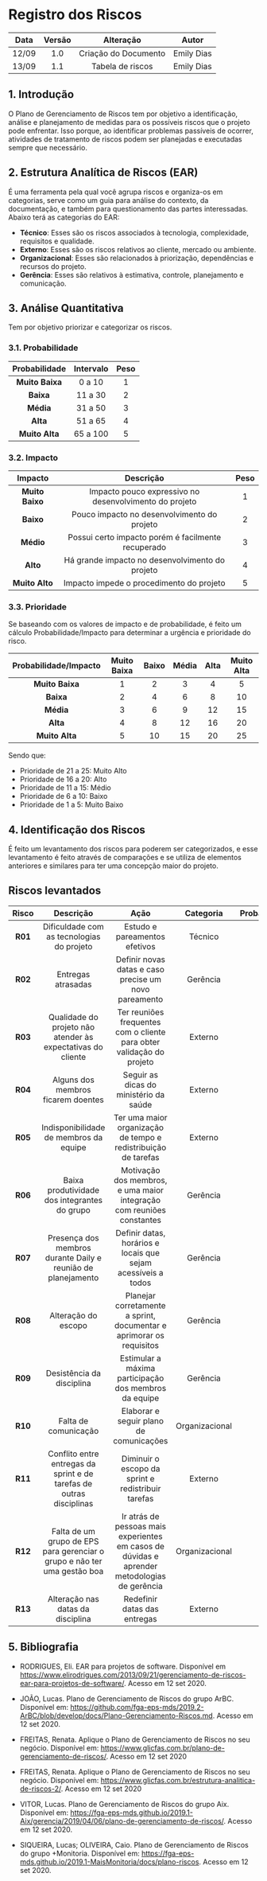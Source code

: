 # Registro dos Riscos 

|    Data    | Versão |                             Alteração                             |                    Autor                    |
|:----------:|:------:|:-----------------------------------------------------------------:|:-------------------------------------------:|
|12/09| 1.0| Criação do Documento |Emily Dias|
|13/09| 1.1| Tabela de riscos |Emily Dias|


## 1. Introdução

O Plano de Gerenciamento de Riscos tem por objetivo a identificação, análise e planejamento de medidas para os possíveis riscos que o projeto pode enfrentar. Isso porque, ao identificar problemas passíveis de ocorrer, atividades de tratamento de riscos podem ser planejadas e executadas sempre que necessário.


## 2. Estrutura Analítica de Riscos (EAR)

É uma ferramenta pela qual você agrupa riscos e organiza-os em categorias, serve como um guia para análise do contexto, da documentação, e também para questionamento das partes interessadas. Abaixo terá as categorias do EAR: </p>

* **Técnico**: Esses são os riscos associados à tecnologia, complexidade, requisitos e qualidade.
* **Externo**: Esses são os riscos relativos ao cliente, mercado ou ambiente.
* **Organizacional**: Esses são relacionados à priorização, dependências e recursos do projeto.
* **Gerência**: Esses são relativos à estimativa, controle, planejamento e comunicação.


## 3. Análise Quantitativa

Tem por objetivo priorizar e categorizar os riscos.


### 3.1. Probabilidade

|Probabilidade|Intervalo|Peso|
|:----:|:-----:|:------:|
|**Muito Baixa**|0 a 10|1|
|**Baixa**| 11 a 30|2|
|**Média**| 31 a 50|3|
|**Alta**| 51 a 65|4|
|**Muito Alta**| 65 a 100| 5|


### 3.2. Impacto

|Impacto|Descrição|Peso|
|:----:|:-----:|:------:|
|**Muito Baixo**|Impacto pouco expressivo no desenvolvimento do projeto|1|
|**Baixo**| Pouco impacto no desenvolvimento do projeto|2|
|**Médio**| Possui certo impacto porém é facilmente recuperado|3|
|**Alto**| Há grande impacto no desenvolvimento do projeto|4|
|**Muito Alto**| Impacto impede o procedimento do projeto| 5|


### 3.3. Prioridade

Se baseando com os valores de impacto e de probabilidade, é feito um cálculo Probabilidade/Impacto para determinar a urgência e prioridade do risco.

|Probabilidade/Impacto|Muito Baixa|Baixo|Média|Alta|Muito Alta|
|:----:|:-----:|:------:|:------:|:------:|:------:|
|**Muito Baixa**|1|2|	3|	4|	5|
|**Baixa**| 2|4	|6	|8	|10|
|**Média**| 3|6|	9	|12|	15|
|**Alta**| 4| 8	|12	|16|	20|
|**Muito Alta**| 5| 	10|	15	|20	|25|

Sendo que:

- Prioridade de 21 a 25: Muito Alto
- Prioridade de 16 a 20: Alto
- Prioridade de 11 a 15: Médio
- Prioridade de 6 a 10: Baixo
- Prioridade de 1 a 5: Muito Baixo


## 4. Identificação dos Riscos

É feito um levantamento dos riscos para poderem ser categorizados, e esse levantamento é feito através de comparações e se utiliza de elementos anteriores e similares para ter uma concepção maior do projeto.


## Riscos levantados

|Risco| Descrição|	Ação |Categoria	|Probabilidade	|Impacto|	Prioridade|
|:----:|:-----:|:-----:|:-----:|:-----:|:-----:|:-----:|
|**R01**| Dificuldade com as tecnologias do projeto | Estudo e pareamentos efetivos| Técnico| 3| 5| 22|
|**R02**| Entregas atrasadas| Definir novas datas e caso precise um novo pareamento| Gerência| 4| 4| 13|
|**R03**| Qualidade do projeto não atender às expectativas do cliente| Ter reuniões frequentes com o cliente para obter validação do projeto| Externo| 3| 4| 20|
|**R04**| Alguns dos membros ficarem doentes| Seguir as dicas do ministério da saúde| Externo| 3| 4| 10|
|**R05**| Indisponibilidade de membros da equipe| Ter uma maior organização de tempo e redistribuição de tarefas| Externo| 2| 4| 10|
|**R06**| Baixa produtividade dos integrantes do grupo| Motivação dos membros, e uma maior integração com reuniões constantes| Gerência| 3| 5| 15|
|**R07**| Presença dos membros durante Daily e reunião de planejamento| Definir datas, horários e locais que sejam acessíveis a todos| Gerência| 4| 5| 13|
|**R08**| Alteração do escopo| Planejar corretamente a sprint, documentar e aprimorar os requisitos| Gerência| 5| 4| 20|
|**R09**| Desistência da disciplina| Estimular a máxima participação dos membros da equipe| Gerência| 2| 5| 10|
|**R10**| Falta de comunicação| Elaborar e seguir plano de comunicações| Organizacional| 4| 3| 13|
|**R11**| Conflito entre entregas da sprint e de tarefas de outras disciplinas| Diminuir o escopo da sprint e redistribuir tarefas| Externo| 5| 4| 12|
|**R12**| Falta de um grupo de EPS para gerenciar o grupo e não ter uma gestão boa| Ir atrás de pessoas mais experientes em casos de dúvidas e aprender metodologias de gerência| Organizacional| 3| 4| 20|
|**R13**| Alteração nas datas da disciplina| Redefinir datas das entregas| Externo| 2| 4| 8|


## 5. Bibliografia

* RODRIGUES, Eli. EAR para projetos de software. Disponível em https://www.elirodrigues.com/2013/09/21/gerenciamento-de-riscos-ear-para-projetos-de-software/. Acesso em 12 set 2020.

* JOÃO, Lucas. Plano de Gerenciamento de Riscos do grupo ArBC. Disponível em: <https://github.com/fga-eps-mds/2019.2-ArBC/blob/develop/docs/Plano-Gerenciamento-Riscos.md>. Acesso em 12 set 2020.

* FREITAS, Renata. Aplique o Plano de Gerenciamento de Riscos no seu negócio. Disponível em: <https://www.glicfas.com.br/plano-de-gerenciamento-de-riscos/>. Acesso em 12 set 2020

* FREITAS, Renata. Aplique o Plano de Gerenciamento de Riscos no seu negócio. Disponível em: <https://www.glicfas.com.br/estrutura-analitica-de-riscos-2/>. Acesso em 12 set 2020

* VITOR, Lucas. Plano de Gerenciamento de Riscos do grupo Aix. Disponível em: <https://fga-eps-mds.github.io/2019.1-Aix/gerencia/2019/04/06/plano-de-gerenciamento-de-riscos/>. Acesso em 12 set 2020.

* SIQUEIRA, Lucas; OLIVEIRA, Caio. Plano de Gerenciamento de Riscos do grupo +Monitoria. Disponível em: https://fga-eps-mds.github.io/2019.1-MaisMonitoria/docs/plano-riscos. Acesso em 12 set 2020.

